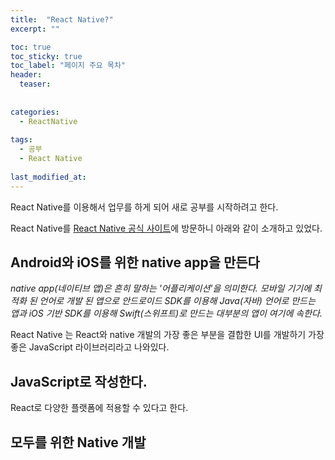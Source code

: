 ```yaml
---
title:  "React Native?"
excerpt: ""

toc: true
toc_sticky: true
toc_label: "페이지 주요 목차"
header:
  teaser: 
  
  
categories:
  - ReactNative
  
tags:
  - 공부
  - React Native
  
last_modified_at: 
---
```


React Native를 이용해서 업무를 하게 되어 새로 공부를 시작하려고 한다.

React Native를 [React Native 공식 사이트](https://reactnative.dev/)에 방문하니 아래와 같이 소개하고 있었다.

## Android와 iOS를 위한 native app을 만든다

*native app(네이티브 앱)은 흔히 말하는 '어플리케이션'을 의미한다. 모바일 기기에 최적화 된 언어로 개발 된 앱으로 안드로이드 SDK를 이용해 Java(자바) 언어로 만드는 앱과 iOS 기반 SDK를 이용해 Swift(스위프트)로 만드는 대부분의 앱이 여기에 속한다.*

React Native 는 React와 native 개발의 가장 좋은 부분을 결합한 UI를 개발하기 가장 좋은 JavaScript 라이브러리라고 나와있다.

## JavaScript로 작성한다.

React로 다양한 플랫폼에 적용할 수 있다고 한다. 

## 모두를 위한 Native 개발







